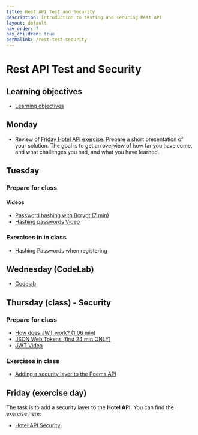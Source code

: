```yaml
---
title: Rest API Test and Security
description: Introduction to testing and securing Rest API
layout: default
nav_order: 7
has_children: true
permalink: /rest-test-security
---
```


# Rest API Test and Security

## Learning objectives

- [Learning objectives](./learningobjectives.md)

## Monday

- Review of [Friday Hotel API exercise](../rest_intro/exercises/hotel_api.md). Prepare a short presentation of your solution. The goal is to get an overview of how far you have come, and what challenges you had, and what you have learned.

## Tuesday 
### Prepare for class
#### Videos
- [Password hashing with Bcrypt (7 min)](https://www.youtube.com/watch?t=1&v=O6cmuiTBZVs)
- [Hashing passwords Video](https://cphbusiness.cloud.panopto.eu/Panopto/Pages/Viewer.aspx?id=9d3b7d78-48cc-4286-8ebb-b13200acb994)


### Exercises in in class
- Hashing Passwords when registering

## Wednesday (CodeLab)

- [Codelab](./exercises/codelab.md) 

## Thursday (class) - Security

### Prepare for class
- [How does JWT work? (1:06 min)](https://www.youtube.com/watch?t=test&v=K6pwjJ5h0Gg)
- [JSON Web Tokens (first 24 min ONLY)](https://www.youtube.com/watch?t=1&v=oXxbB5kv9OA)
- [JWT Video](https://cphbusiness.cloud.panopto.eu/Panopto/Pages/Viewer.aspx?id=d329a3f7-1a16-41d9-9e92-b13200c2a4b0)

### Exercises in class

- [Adding a security layer to the Poems API](./exercises/poems_security.md)

## Friday (exercise day)

The task is to add a security layer to the **Hotel API**. You can find the exercise here:

- [Hotel API Security](./exercises/hotel_security.md)
